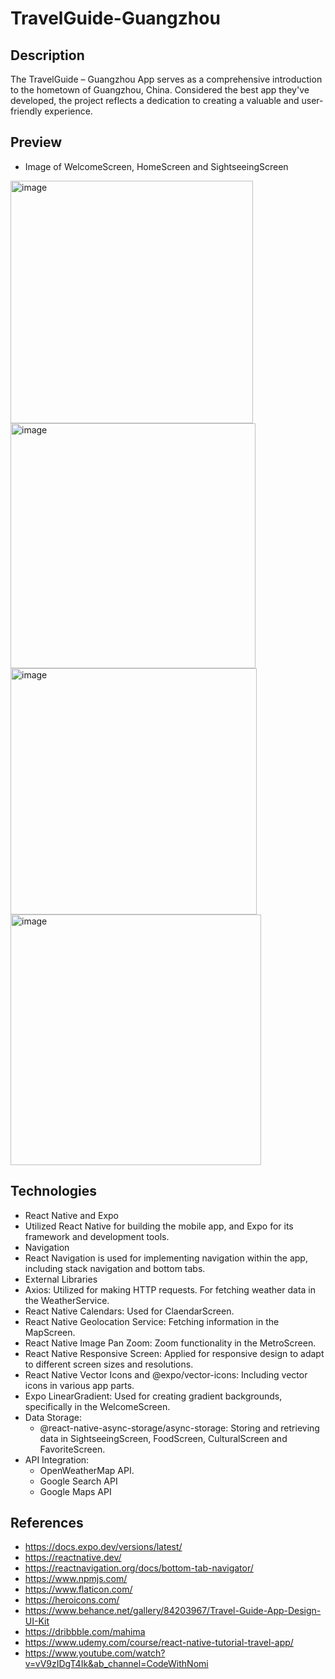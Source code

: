 # TravelGuide-Guangzhou
## Description
The TravelGuide – Guangzhou App serves as a comprehensive introduction to the hometown of Guangzhou, China. Considered the best app they've developed, the project reflects a dedication to creating a valuable and user-friendly experience.

## Preview
- Image of WelcomeScreen, HomeScreen and SightseeingScreen
<img width="388" alt="image" src="https://github.com/zhiqingfeng/FinalProject_TravelGuide-Guangzhou/assets/95883827/3125f079-c111-426d-9e51-e9958c8fab1b">
<img width="392" alt="image" src="https://github.com/zhiqingfeng/FinalProject_TravelGuide-Guangzhou/assets/95883827/4e6da536-61a2-4ff8-8c6f-a21e066f9151">
<img width="394" alt="image" src="https://github.com/zhiqingfeng/FinalProject_TravelGuide-Guangzhou/assets/95883827/f0b33627-266d-40ad-871e-7decbbebc4ce">
<img width="401" alt="image" src="https://github.com/zhiqingfeng/FinalProject_TravelGuide-Guangzhou/assets/95883827/9b94ee37-a266-4580-a386-9ba90e0f3921">


## Technologies
-	React Native and Expo
  - Utilized React Native for building the mobile app, and Expo for its framework and development tools.
-	Navigation
  - React Navigation is used for implementing navigation within the app, including stack navigation and bottom tabs.
-	External Libraries
  - Axios: Utilized for making HTTP requests. For fetching weather data in the WeatherService.
  - React Native Calendars: Used for ClaendarScreen.
  - React Native Geolocation Service: Fetching information in the MapScreen.
  - React Native Image Pan Zoom: Zoom functionality in the MetroScreen.
  - React Native Responsive Screen: Applied for responsive design to adapt to different screen sizes and resolutions.
  - React Native Vector Icons and @expo/vector-icons: Including vector icons in various app parts.
  - Expo LinearGradient: Used for creating gradient backgrounds, specifically in the WelcomeScreen.
- Data Storage:
  - @react-native-async-storage/async-storage: Storing and retrieving data in SightseeingScreen, FoodScreen, CulturalScreen and FavoriteScreen. 
- API Integration:
  - OpenWeatherMap API.
  - Google Search API
  - Google Maps API

## References 
- https://docs.expo.dev/versions/latest/
- https://reactnative.dev/
- https://reactnavigation.org/docs/bottom-tab-navigator/
- https://www.npmjs.com/
- https://www.flaticon.com/
- https://heroicons.com/
- https://www.behance.net/gallery/84203967/Travel-Guide-App-Design-UI-Kit
- https://dribbble.com/mahima
- https://www.udemy.com/course/react-native-tutorial-travel-app/
- https://www.youtube.com/watch?v=vV9zIDgT4Ik&ab_channel=CodeWithNomi
